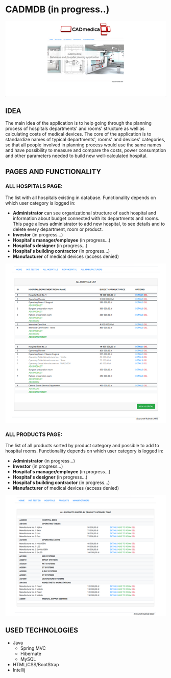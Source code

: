 # CADMDB (in progress..)

![](src/main/webapp/resources/img/forReadme/screenshot_001.png)

## IDEA
The main idea of the application is to help going through the planning process of hospitals departments' and rooms' structure as well as calculating costs of medical devices.
The core of the application is to standardize names of typical departments', rooms' and devices' categories, so that all people involved in planning process would use the same names and have possibility to measure and compare the costs, power consumption and other parameters needed to build new well-calculated hospital.

## PAGES AND FUNCTIONALITY

### ALL HOSPITALS PAGE:

The list with all hospitals existing in database. 
Functionality depends on which user category is logged in:
* **Administrator** can see organizational structure of each hospital and information about budget connected with its departments and rooms. This page allows administrator to add new hospital, to see details and to delete every department, room or product.
* **Investor** (in progress...)
* **Hospital's manager/employee** (in progress...)
* **Hospital's designer** (in progress...)
* **Hospital's building contractor** (in progress...)
* **Manufacturer** of medical devices (access denied)

![](src/main/webapp/resources/img/forReadme/screenshot_allHospitalsPage_001.png)

### ALL PRODUCTS PAGE:

The list of all products sorted by product category and possible to add to hospital rooms. 
Functionality depends on which user category is logged in:
* **Administrator** (in progress...)
* **Investor** (in progress...)
* **Hospital's manager/employee** (in progress...)
* **Hospital's designer** (in progress...)
* **Hospital's building contractor** (in progress...)
* **Manufacturer** of medical devices (access denied)

![](src/main/webapp/resources/img/forReadme/screenshot_allProductsPage_001.png)

## USED TECHNOLOGIES
* Java
    * Spring MVC
    * Hibernate
    * MySQL
* HTML/CSS/BootStrap
* Intellij